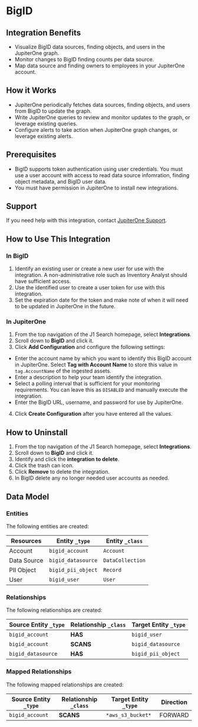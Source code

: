 # BigID

## Integration Benefits

- Visualize BigID data sources, finding objects, and users in the JupiterOne
  graph.
- Monitor changes to BigID finding counts per data source.
- Map data source and finding owners to employees in your JupiterOne account.

## How it Works

- JupiterOne periodically fetches data sources, finding objects, and users from
  BigID to update the graph.
- Write JupiterOne queries to review and monitor updates to the graph, or
  leverage existing queries.
- Configure alerts to take action when JupiterOne graph changes, or leverage
  existing alerts.

## Prerequisites

- BigID supports token authentication using user credentials. You must use a
  user account with access to read data source infomration, finding object
  metadata, and BigID user data.
- You must have permission in JupiterOne to install new integrations.

## Support

If you need help with this integration, contact
[JupiterOne Support](https://support.jupiterone.io).

## How to Use This Integration

### In BigID

1. Identify an existing user or create a new user for use with the integration.
   A non-administrative role such as Inventory Analyst should have sufficient
   access.
2. Use the identified user to create a user token for use with this integration.
3. Set the expiration date for the token and make note of when it will need to
   be updated in JupiterOne in the future.

### In JupiterOne

1. From the top navigation of the J1 Search homepage, select **Integrations**.
2. Scroll down to **BigID** and click it.
3. Click **Add Configuration** and configure the following settings:

- Enter the account name by which you want to identify this BigID account in
  JupiterOne. Select **Tag with Account Name** to store this value in
  `tag.AccountName` of the ingested assets.
- Enter a description to help your team identify the integration.
- Select a polling interval that is sufficient for your monitoring requirements.
  You can leave this as `DISABLED` and manually execute the integration.
- Enter the BigID URL, username, and password for use by JupiterOne.

4. Click **Create Configuration** after you have entered all the values.

## How to Uninstall

1. From the top navigation of the J1 Search homepage, select **Integrations**.
2. Scroll down to **BigID** and click it.
3. Identify and click the **integration to delete**.
4. Click the trash can icon.
5. Click **Remove** to delete the integration.
6. In BigID delete any no longer needed user accounts as needed.

<!-- {J1_DOCUMENTATION_MARKER_START} -->
<!--
********************************************************************************
NOTE: ALL OF THE FOLLOWING DOCUMENTATION IS GENERATED USING THE
"j1-integration document" COMMAND. DO NOT EDIT BY HAND! PLEASE SEE THE DEVELOPER
DOCUMENTATION FOR USAGE INFORMATION:

https://github.com/JupiterOne/sdk/blob/main/docs/integrations/development.md
********************************************************************************
-->

## Data Model

### Entities

The following entities are created:

| Resources   | Entity `_type`     | Entity `_class`  |
| ----------- | ------------------ | ---------------- |
| Account     | `bigid_account`    | `Account`        |
| Data Source | `bigid_datasource` | `DataCollection` |
| PII Object  | `bigid_pii_object` | `Record`         |
| User        | `bigid_user`       | `User`           |

### Relationships

The following relationships are created:

| Source Entity `_type` | Relationship `_class` | Target Entity `_type` |
| --------------------- | --------------------- | --------------------- |
| `bigid_account`       | **HAS**               | `bigid_user`          |
| `bigid_account`       | **SCANS**             | `bigid_datasource`    |
| `bigid_datasource`    | **HAS**               | `bigid_pii_object`    |

### Mapped Relationships

The following mapped relationships are created:

| Source Entity `_type` | Relationship `_class` | Target Entity `_type` | Direction |
| --------------------- | --------------------- | --------------------- | --------- |
| `bigid_account`       | **SCANS**             | `*aws_s3_bucket*`     | FORWARD   |

<!--
********************************************************************************
END OF GENERATED DOCUMENTATION AFTER BELOW MARKER
********************************************************************************
-->
<!-- {J1_DOCUMENTATION_MARKER_END} -->
